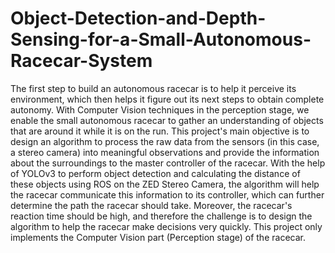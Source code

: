 # Object-Detection-and-Depth-Sensing-for-a-Small-Autonomous-Racecar-System
The first step to build an autonomous racecar is to help it perceive its environment, which then helps it figure out its next steps to obtain complete autonomy. With Computer Vision techniques in the perception stage, we enable the small autonomous racecar to gather an understanding of objects that are around it while it is on the run.  This project's main objective is to design an algorithm to process the raw data from the sensors (in this case, a stereo camera) into meaningful observations and provide the information about the surroundings to the master controller of the racecar. With the help of YOLOv3 to perform object detection and calculating the distance of these objects using ROS on the ZED Stereo Camera, the algorithm will help the racecar communicate this information to its controller, which can further determine the path the racecar should take. Moreover, the racecar's reaction time should be high, and therefore the challenge is to design the algorithm to help the racecar make decisions very quickly. This project only implements the Computer Vision part (Perception stage) of the racecar.
